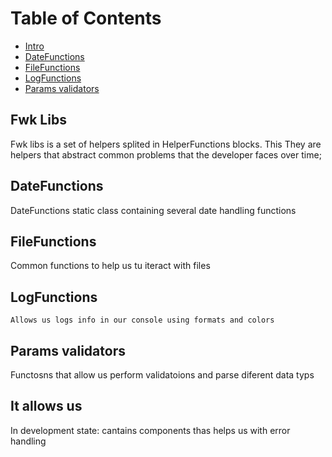 # Table of Contents

- [Intro](#fwk_libs)
- [DateFunctions](#dateFunctions)
- [FileFunctions](#fileFunctions)
- [LogFunctions](#LogFunctions)
- [Params validators](#params_validators)


## Fwk Libs
 Fwk libs is a set of helpers splited in HelperFunctions blocks. This 
 They are helpers that abstract common problems that the developer faces over time; 
 
## DateFunctions

 DateFunctions static class containing several date handling functions

## FileFunctions

 Common functions to help us tu iteract with files 

## LogFunctions

    Allows us logs info in our console using formats and colors

## Params validators
 
 Functosns that allow us perform validatoions and parse diferent data typs

## It allows us

 In development state: cantains components thas helps us with error handling
 
